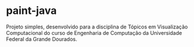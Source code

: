 # paint-java
Projeto simples, desenvolvido para a disciplina de Tópicos em Visualização Computacional do curso de Engenharia de Computação da Universidade Federal da Grande Dourados.
